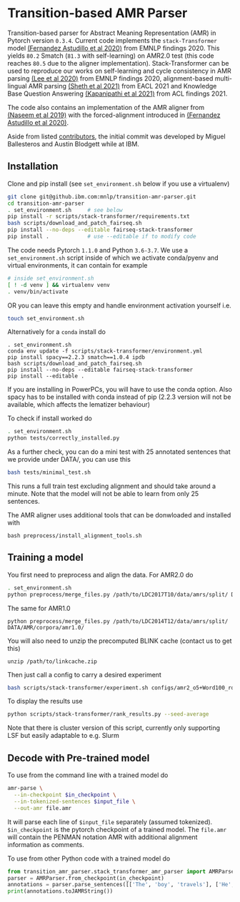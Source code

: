 Transition-based AMR Parser
============================

Transition-based parser for Abstract Meaning Representation (AMR) in Pytorch version `0.3.4`. Current code implements the `stack-Transformer` model [(Fernandez Astudillo et al 2020)](https://www.aclweb.org/anthology/2020.findings-emnlp.89) from EMNLP findings 2020. This yields `80.2` Smatch (`81.3` with self-learning) on AMR2.0 test (this code reaches `80.5` due to the aligner implementation). Stack-Transformer can be used to reproduce our works on self-learning and cycle consistency in AMR parsing [(Lee et al 2020)](https://www.aclweb.org/anthology/2020.findings-emnlp.288/) from EMNLP findings 2020, alignment-based multi-lingual AMR parsing [(Sheth et al 2021)](https://www.aclweb.org/anthology/2021.eacl-main.30/) from EACL 2021 and Knowledge Base Question Answering [(Kapanipathi et al 2021)](https://arxiv.org/abs/2012.01707) from ACL findings 2021.

The code also contains an implementation of the AMR aligner from [(Naseem et al 2019)](https://www.aclweb.org/anthology/P19-1451/) with the forced-alignment introduced in [(Fernandez Astudillo et al 2020)](https://www.aclweb.org/anthology/2020.findings-emnlp.89).

Aside from listed [contributors](https://github.com/IBM/transition-amr-parser/graphs/contributors), the initial commit was developed by Miguel Ballesteros and Austin Blodgett while at IBM.

## Installation

Clone and pip install (see `set_environment.sh` below if you use a virtualenv)

```bash
git clone git@github.ibm.com:mnlp/transition-amr-parser.git
cd transition-amr-parser
. set_environment.sh     # see below
pip install -r scripts/stack-transformer/requirements.txt
bash scripts/download_and_patch_fairseq.sh
pip install --no-deps --editable fairseq-stack-transformer
pip install .            # use --editable if to modify code
```

The code needs Pytorch `1.1.0` and Python `3.6-3.7`. We use a `set_environment.sh` script inside of which we activate conda/pyenv and virtual environments, it can contain for example 

```bash
# inside set_environment.sh
[ ! -d venv ] && virtualenv venv
. venv/bin/activate
```
OR you can leave this empty and handle environment activation yourself i.e.

```bash
touch set_environment.sh
```

Alternatively for a `conda` install do

```
. set_environment.sh
conda env update -f scripts/stack-transformer/environment.yml
pip install spacy==2.2.3 smatch==1.0.4 ipdb
bash scripts/download_and_patch_fairseq.sh
pip install --no-deps --editable fairseq-stack-transformer
pip install --editable .
```

If you are installing in PowerPCs, you will have to use the conda option. Also
spacy has to be installed with conda instead of pip (2.2.3 version will not be
available, which affects the lematizer behaviour)

To check if install worked do

```bash
. set_environment.sh
python tests/correctly_installed.py
```

As a further check, you can do a mini test with 25 annotated sentences that we
provide under DATA/, you can use this

```bash
bash tests/minimal_test.sh
```

This runs a full train test excluding alignment and should take around a
minute. Note that the model will not be able to learn from only 25 sentences.

The AMR aligner uses additional tools that can be donwloaded and installed with

```
bash preprocess/install_alignment_tools.sh
```

## Training a model

You first need to preprocess and align the data. For AMR2.0 do

```bash
. set_environment.sh
python preprocess/merge_files.py /path/to/LDC2017T10/data/amrs/split/ DATA/AMR/corpora/amr2.0/
```

The same for AMR1.0

```
python preprocess/merge_files.py /path/to/LDC2014T12/data/amrs/split/ DATA/AMR/corpora/amr1.0/
```

You will also need to unzip the precomputed BLINK cache (contact us to get this)

```
unzip /path/to/linkcache.zip
```

Then just call a config to carry a desired experiment

```bash
bash scripts/stack-transformer/experiment.sh configs/amr2_o5+Word100_roberta.large.top24_stnp6x6.sh
```

To display the results use

```bash
python scripts/stack-transformer/rank_results.py --seed-average
```

Note that there is cluster version of this script, currently only supporting
LSF but easily adaptable to e.g. Slurm

## Decode with Pre-trained model

To use from the command line with a trained model do

```bash
amr-parse \
  --in-checkpoint $in_checkpoint \
  --in-tokenized-sentences $input_file \
  --out-amr file.amr
```

It will parse each line of `$input_file` separately (assumed tokenized).
`$in_checkpoint` is the pytorch checkpoint of a trained model. The `file.amr`
will contain the PENMAN notation AMR with additional alignment information as
comments.

To use from other Python code with a trained model do

```python
from transition_amr_parser.stack_transformer_amr_parser import AMRParser
parser = AMRParser.from_checkpoint(in_checkpoint)
annotations = parser.parse_sentences([['The', 'boy', 'travels'], ['He', 'visits', 'places']])
print(annotations.toJAMRString())
```
